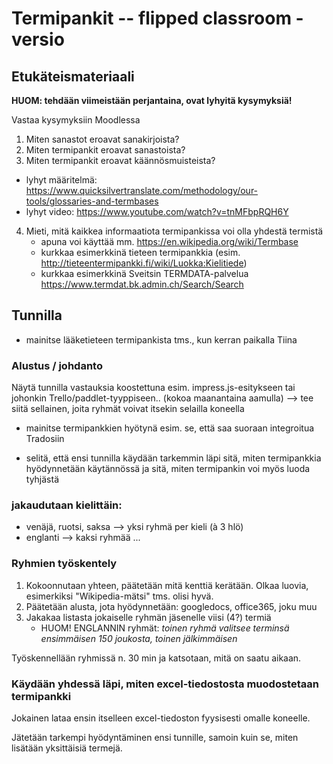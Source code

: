 
Termipankit -- flipped classroom -versio
========================================

Etukäteismateriaali
-------------------

**HUOM: tehdään viimeistään perjantaina, ovat lyhyitä kysymyksiä!**

Vastaa kysymyksiin Moodlessa

1. Miten sanastot eroavat sanakirjoista?
2. Miten termipankit eroavat sanastoista?
3. Miten termipankit eroavat käännösmuisteista?

- lyhyt määritelmä: https://www.quicksilvertranslate.com/methodology/our-tools/glossaries-and-termbases
- lyhyt video: https://www.youtube.com/watch?v=tnMFbpRQH6Y

4. Mieti, mitä kaikkea informaatiota termipankissa voi olla yhdestä termistä
    - apuna voi käyttää mm. https://en.wikipedia.org/wiki/Termbase
    - kurkkaa esimerkkinä tieteen termipankkia  (esim. http://tieteentermipankki.fi/wiki/Luokka:Kielitiede)
    - kurkkaa esimerkkinä Sveitsin TERMDATA-palvelua https://www.termdat.bk.admin.ch/Search/Search



Tunnilla
--------

- mainitse lääketieteen termipankista tms., kun kerran paikalla Tiina

### Alustus / johdanto

Näytä tunnilla vastauksia koostettuna esim. impress.js-esitykseen tai johonkin
Trello/paddlet-tyyppiseen.. (kokoa maanantaina aamulla)
--> tee siitä sellainen, joita ryhmät voivat itsekin selailla koneella

- mainitse termipankkien hyötynä esim. se, että saa suoraan integroitua Tradosiin

- selitä, että ensi tunnilla käydään tarkemmin läpi sitä, miten termipankkia hyödynnetään käytännössä
ja sitä, miten termipankin voi myös luoda tyhjästä

### jakaudutaan kielittäin:

- venäjä, ruotsi, saksa --> yksi ryhmä per kieli (à 3 hlö)
- englanti --> kaksi ryhmää ... 


### Ryhmien työskentely

1. Kokoonnutaan yhteen, päätetään mitä kenttiä kerätään. Olkaa luovia, esimerkiksi "Wikipedia-mätsi" tms. olisi hyvä.
2. Päätetään alusta, jota hyödynnetään: googledocs, office365, joku muu
3. Jakakaa listasta jokaiselle ryhmän jäsenelle viisi (4?) termiä
    - HUOM! ENGLANNIN ryhmät: *toinen ryhmä valitsee terminsä ensimmäisen 150 joukosta, toinen jälkimmäisen*

Työskennellään ryhmissä n. 30 min ja katsotaan, mitä on saatu aikaan.

### Käydään yhdessä läpi, miten excel-tiedostosta muodostetaan termipankki

Jokainen lataa ensin itselleen excel-tiedoston fyysisesti omalle koneelle.

Jätetään tarkempi hyödyntäminen ensi tunnille, samoin kuin se, miten lisätään yksittäisiä termejä.


